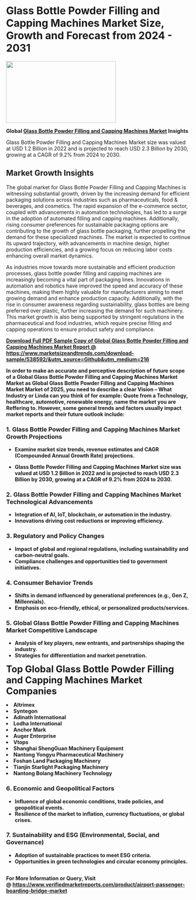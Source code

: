 <H1>Glass Bottle Powder Filling and Capping Machines Market Size, Growth and Forecast from 2024 - 2031</H1><img class="aligncenter size-medium wp-image-584254" src="https://thirdeyenews.in/wp-content/uploads/2024/09/Global-Market-Research-300x168.jpeg" alt="" width="300" height="168" /><p><strong>Global&nbsp;<a href="https://www.marketsizeandtrends.com/download-sample/538592/&amp;utm_source=Github&utm_medium=216">Glass Bottle Powder Filling and Capping Machines Market</a> Insights</strong></p><p>Glass Bottle Powder Filling and Capping Machines Market size was valued at USD 1.2 Billion in 2022 and is projected to reach USD 2.3 Billion by 2030, growing at a CAGR of 9.2% from 2024 to 2030.</p><p><h2>Market Growth Insights</h2> <p>The global market for Glass Bottle Powder Filling and Capping Machines is witnessing substantial growth, driven by the increasing demand for efficient packaging solutions across industries such as pharmaceuticals, food & beverages, and cosmetics. The rapid expansion of the e-commerce sector, coupled with advancements in automation technologies, has led to a surge in the adoption of automated filling and capping machines. Additionally, rising consumer preferences for sustainable packaging options are contributing to the growth of glass bottle packaging, further propelling the demand for these specialized machines. The market is expected to continue its upward trajectory, with advancements in machine design, higher production efficiencies, and a growing focus on reducing labor costs enhancing overall market dynamics.</p> <p><strong><a href="#"></a></strong></p> <p>As industries move towards more sustainable and efficient production processes, glass bottle powder filling and capping machines are increasingly becoming a vital part of packaging lines. Innovations in automation and robotics have improved the speed and accuracy of these machines, making them highly valuable for manufacturers aiming to meet growing demand and enhance production capacity. Additionally, with the rise in consumer awareness regarding sustainability, glass bottles are being preferred over plastic, further increasing the demand for such machinery. This market growth is also being supported by stringent regulations in the pharmaceutical and food industries, which require precise filling and capping operations to ensure product safety and compliance.</p> <p><strong><a href="#"></p><p><span class=""><strong>Download Full PDF Sample Copy of Global Glass Bottle Powder Filling and Capping Machines Market Report</strong> @ <a href="https://www.marketsizeandtrends.com/download-sample/538592/&amp;utm_source=Github&utm_medium=216" target="_blank">https://www.marketsizeandtrends.com/download-sample/538592/&amp;utm_source=Github&utm_medium=216</a></span></p><p>In order to make an accurate and perceptive description of future scope of a Global&nbsp;Glass Bottle Powder Filling and Capping Machines Market Market as Global&nbsp;Glass Bottle Powder Filling and Capping Machines Market Market of 2025, you need to describe a clear Vision &ndash; What Industry or Linda can you think of for example: Quote from a Technology, healthcare, automotive, renewable energy, name the market you are Reffering to. However, some general trends and factors usually impact market reports and their future outlook include:</p><h3>1.&nbsp;<strong>Glass Bottle Powder Filling and Capping Machines Market Growth Projections</strong></h3><ul><li>Examine market size trends, revenue estimates and CAGR (Compounded Annual Growth Rate) projections.</li><li><p>Glass Bottle Powder Filling and Capping Machines Market size was valued at USD 1.2 Billion in 2022 and is projected to reach USD 2.3 Billion by 2030, growing at a CAGR of 9.2% from 2024 to 2030.</p></li></ul><h3>2.&nbsp;<strong>Glass Bottle Powder Filling and Capping Machines Market Technological Advancements</strong></h3><ul><li>Integration of AI, IoT, blockchain, or automation in the industry.</li><li>Innovations driving cost reductions or improving efficiency.</li></ul><h3>3.&nbsp;<strong>Regulatory and Policy Changes</strong></h3><ul><li>Impact of global and regional regulations, including sustainability and carbon-neutral goals.</li><li>Compliance challenges and opportunities tied to government initiatives.</li></ul><h3>4.&nbsp;<strong>Consumer Behavior Trends</strong></h3><ul><li>Shifts in demand influenced by generational preferences (e.g., Gen Z, Millennials).</li><li>Emphasis on eco-friendly, ethical, or personalized products/services.</li></ul><h3>5.&nbsp;<strong>Global Glass Bottle Powder Filling and Capping Machines Market Competitive Landscape</strong></h3><ul><li>Analysis of key players, new entrants, and partnerships shaping the industry.</li><li>Strategies for differentiation and market penetration.</li></ul><p data-pm-slice="1 1 []"><span style="color: inherit; font-family: inherit; font-size: 25px;">Top Global Glass Bottle Powder Filling and Capping Machines Market Companies</span></p><div class="" data-test-id=""><p><li>Altrimex</li><li> Syntegon</li><li> Adinath International</li><li> Lodha International</li><li> Anchor Mark</li><li> Auger Enterprise</li><li> Vtops</li><li> Shanghai ShengGuan Machinery Equipment</li><li> Nantong Yongyu Pharmaceutical Machinery</li><li> Foshan Land Packaging Machinery</li><li> Tianjin Starlight Packaging Machinery</li><li> Nantong Bolang Machinery Technology</li></p></div><h3>6.&nbsp;<strong>Economic and Geopolitical Factors</strong></h3><ul><li>Influence of global economic conditions, trade policies, and geopolitical events.</li><li>Resilience of the market to inflation, currency fluctuations, or global crises.</li></ul><h3>7.&nbsp;<strong>Sustainability and ESG (Environmental, Social, and Governance)</strong></h3><ul><li>Adoption of sustainable practices to meet ESG criteria.</li><li>Opportunities in green technologies and circular economy principles.</li></ul><h2><strong style="font-size: 14px;">For More Information or Query, Visit @&nbsp;</strong><a style="background-color: #ffffff; font-size: 14px;" href="https://www.marketsizeandtrends.com/report/glass-bottle-powder-filling-and-capping-machines-market/" target="_blank">https://www.verifiedmarketreports.com/product/airport-passenger-boarding-bridge-market</a></h2>
